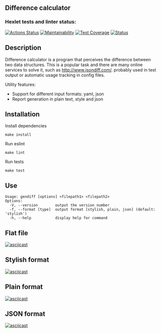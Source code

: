 ## Difference calculator

### Hexlet tests and linter status:

[![Actions Status](https://github.com/IvanSavDev/frontend-project-lvl2/workflows/hexlet-check/badge.svg)](https://github.com/IvanSavDev/frontend-project-lvl2/actions)
[![Maintainability](https://api.codeclimate.com/v1/badges/6afd2f68a5e2967de105/maintainability)](https://codeclimate.com/github/IvanSavDev/frontend-project-lvl2/maintainability)
[![Test Coverage](https://api.codeclimate.com/v1/badges/6afd2f68a5e2967de105/test_coverage)](https://codeclimate.com/github/IvanSavDev/frontend-project-lvl2/test_coverage)
[![Status](https://github.com/IvanSavDev/frontend-project-lvl2/actions/workflows/gendiff.yml/badge.svg)](https://github.com/IvanSavDev/frontend-project-lvl2/actions/workflows/gendiff.yml)

## Description
Difference calculator is a program that perceives the difference between two data structures. This is a popular task and there are many online services to solve it, such as http://www.jsondiff.com/. probably used in test output or automatic usage tracking in config files.

Utility features:

* Support for different input formats: yaml, json
* Report generation in plain text, style and json

## Installation
Install dependencies
```
make install
```
Run eslint
```
make lint
```
Run tests
```
make test
```

## Use
```
Usage: gendiff [options] <filepath1> <filepath2>
Options:
  -V, --version        output the version number
  -f, --format [type]  output format [stylish, plain, json] (default: 'stylish')
  -h, --help           display help for command
```
## Flat file

[![asciicast](https://asciinema.org/a/W0QsE0hZ1FtY73nHcy1cjOwVZ.svg)](https://asciinema.org/a/W0QsE0hZ1FtY73nHcy1cjOwVZ)

## Stylish format

[![asciicast](https://asciinema.org/a/hlaMtPBXcChimvBZwvifP7h56.svg)](https://asciinema.org/a/hlaMtPBXcChimvBZwvifP7h56)

## Plain format

[![asciicast](https://asciinema.org/a/iweroEIm32MJChcEEuTaEnPp5.svg)](https://asciinema.org/a/iweroEIm32MJChcEEuTaEnPp5)

## JSON format

[![asciicast](https://asciinema.org/a/ZMeeth7GtlgSHHq7a7YUB2BHU.svg)](https://asciinema.org/a/ZMeeth7GtlgSHHq7a7YUB2BHU)
